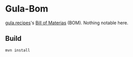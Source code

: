 # Gula-Bom

[gula.recipes][gula]'s [Bill of Materias][bom] (BOM). Nothing notable here.

[gula]: https://gula.recipes
[bom]: https://maven.apache.org/guides/introduction/introduction-to-dependency-mechanism.html

## Build

    mvn install

